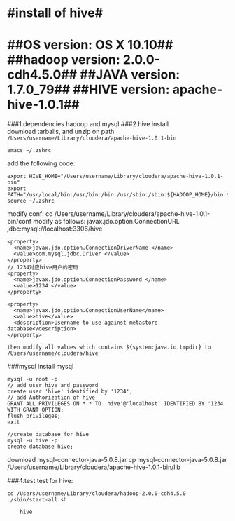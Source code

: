 #install of hive#
===================
##OS version: OS X 10.10##
##hadoop version: 2.0.0-cdh4.5.0##
##JAVA version: 1.7.0_79##
##HIVE version: apache-hive-1.0.1##
====================
###1.dependencies
hadoop and mysql
###2.hive install    
download tarballs, and unzip on path `/Users/username/Library/cloudera/apache-hive-1.0.1-bin`

    emacs ~/.zshrc
add the following code:

    export HIVE_HOME="/Users/username/Library/cloudera/apache-hive-1.0.1-bin"
    export PATH="/usr/local/bin:/usr/bin:/bin:/usr/sbin:/sbin:${HADOOP_HOME}/bin:${HADOOP_HOME}/sbin:${HBASE_HOME}/bin:${HIVE_HOME}/bin"
    source ~/.zshrc

modify conf:
    cd /Users/username/Library/cloudera/apache-hive-1.0.1-bin/conf
		modify as follows:
    <property> 
      <name>javax.jdo.option.ConnectionURL </name> 
      <value>jdbc:mysql://localhost:3306/hive </value> 
    </property> 
 
    <property> 
      <name>javax.jdo.option.ConnectionDriverName </name> 
      <value>com.mysql.jdbc.Driver </value> 
    </property>
    // 1234对应hive用户的密码
    <property> 
      <name>javax.jdo.option.ConnectionPassword </name> 
      <value>1234 </value> 
    </property>

    <property>
      <name>javax.jdo.option.ConnectionUserName</name>
      <value>hive</value>
      <description>Username to use against metastore database</description>
    </property>

    then modify all values which contains ${system:java.io.tmpdir} to /Users/username/cloudera/hive

###mysql
install mysql

    mysql -u root -p
    // add user hive and password
    create user 'hive' identified by '1234';
    // add Authorization of hive
    GRANT ALL PRIVILEGES ON *.* TO 'hive'@'localhost' IDENTIFIED BY '1234' WITH GRANT OPTION;
    flush privileges;
    exit

    //create database for hive
    mysql -u hive -p
    create database hive;

download mysql-connector-java-5.0.8.jar
    cp mysql-connector-java-5.0.8.jar /Users/username/Library/cloudera/apache-hive-1.0.1-bin/lib

###4.test
test for hive:

    cd /Users/username/Library/cloudera/hadoop-2.0.0-cdh4.5.0
    ./sbin/start-all.sh
    
		hive
